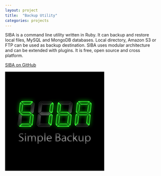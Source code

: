 ```yaml
---
layout: project
title:  "Backup Utility"
categories: projects
---
```


SIBA is a command line utility written in Ruby. It can backup and restore local files, MySQL and MongoDB databases. Local directory, Amazon S3 or FTP can be used as backup destination. SIBA uses modular architecture and can be extended with plugins. It is free, open source and cross platform.

[SIBA on GitHub](https://github.com/evgenyneu/siba")

![Backup utility](/image/projects/siba.png)